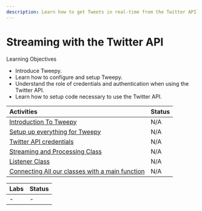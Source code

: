 ```yaml
---
description: Learn how to get Tweets in real-time from the Twitter API!
---
```


# Streaming with the Twitter API

Learning Objectives

* Introduce Tweepy.
* Learn how to configure and setup Tweepy.
* Understand the role of credentials and authentication when using the Twitter API.
* Learn how to setup code necessary to use the Twitter API.



| Activities | Status |
| :--- | :--- |
| [Introduction To Tweepy](https://github.com/bitprj/curriculum/tree/master/Module_Twitter_API/activities/Act2_Stream%20Twitter%20API) | N/A |
| [Setup up everything for Tweepy](https://github.com/bitprj/curriculum/tree/master/Module_Twitter_API/activities/Act2_Stream%20Twitter%20API) | N/A |
| [Twitter API credentials](https://github.com/bitprj/curriculum/tree/master/Module_Twitter_API/activities/Act2_Stream%20Twitter%20API) | N/A |
| [Streaming and Processing Class](https://github.com/bitprj/curriculum/tree/master/Module_Twitter_API/activities/Act2_Stream%20Twitter%20API) | N/A |
| [Listener Class](https://github.com/bitprj/curriculum/tree/master/Module_Twitter_API/activities/Act2_Stream%20Twitter%20API) | N/A |
| [Connecting All our classes with a main function](https://github.com/bitprj/curriculum/tree/master/Module_Twitter_API/activities/Act2_Stream%20Twitter%20API) | N/A |

| Labs | Status |
| :--- | :--- |
| - | - |

